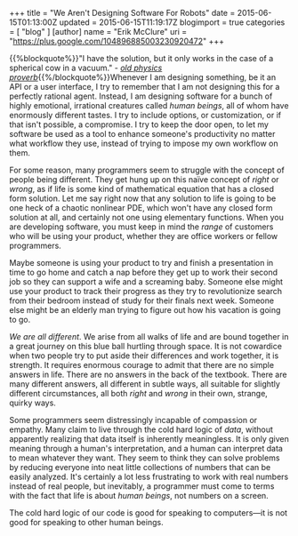 +++
title = "We Aren't Designing Software For Robots"
date = 2015-06-15T01:13:00Z
updated = 2015-06-15T11:19:17Z
blogimport = true 
categories = [ "blog" ]
[author]
	name = "Erik McClure"
	uri = "https://plus.google.com/104896885003230920472"
+++

{{%blockquote%}}"I have the solution, but it only works in the case of a spherical cow in a vacuum." - *[old physics proverb](https://en.wikipedia.org/wiki/Spherical_cow)*{{%/blockquote%}}Whenever I am designing something, be it an API or a user interface, I try to remember that I am not designing this for a perfectly rational agent. Instead, I am designing software for a bunch of highly emotional, irrational creatures called *human beings*, all of whom have enormously different tastes. I try to include options, or customization, or if that isn't possible, a compromise. I try to keep the door open, to let my software be used as a tool to enhance someone's productivity no matter what workflow they use, instead of trying to impose my own workflow on them.

For some reason, many programmers seem to struggle with the concept of people being different. They get hung up on this naïve concept of *right* or *wrong*, as if life is some kind of mathematical equation that has a closed form solution. Let me say right now that any solution to life is going to be one heck of a chaotic nonlinear PDE, which won't have any closed form solution at all, and certainly not one using elementary functions. When you are developing software, you must keep in mind the *range* of customers who will be using your product, whether they are office workers or fellow programmers.

Maybe someone is using your product to try and finish a presentation in time to go home and catch a nap before they get up to work their second job so they can support a wife and a screaming baby. Someone else might use your product to track their progress as they try to revolutionize search from their bedroom instead of study for their finals next week. Someone else might be an elderly man trying to figure out how his vacation is going to go.

*We are all different*. We arise from all walks of life and are bound together in a great journey on this blue ball hurtling through space. It is not cowardice when two people try to put aside their differences and work together, it is strength. It requires enormous courage to admit that there are no simple answers in life. There are no answers in the back of the textbook. There are many different answers, all different in subtle ways, all suitable for slightly different circumstances, all both *right* and *wrong* in their own, strange, quirky ways.

Some programmers seem distressingly incapable of compassion or empathy. Many claim to live through the cold hard logic of *data*, without apparently realizing that data itself is inherently meaningless. It is only given meaning through a human's interpretation, and a human can interpret data to mean whatever they want. They seem to think they can solve problems by reducing everyone into neat little collections of numbers that can be easily analyzed. It's certainly a lot less frustrating to work with real numbers instead of real people, but inevitably, a programmer must come to terms with the fact that life is about *human beings*, not numbers on a screen.

The cold hard logic of our code is good for speaking to computers&mdash;it is not good for speaking to other human beings.
